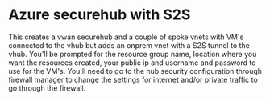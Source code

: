 # Azure securehub with S2S

This creates a vwan securehub and a couple of spoke vnets with VM's connected to the vhub but adds an onprem vnet with a S2S tunnel to the vhub. You'll be prompted for the resource group name, location where you want the resources created, your public ip and username and password to use for the VM's. You'll need to go to the hub security configuration through firewall manager to change the settings for internet and/or private traffic to go through the firewall.
